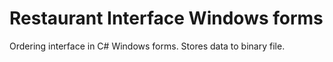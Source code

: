 # Restaurant Interface Windows forms
Ordering interface in C# Windows forms. Stores data to binary file.
